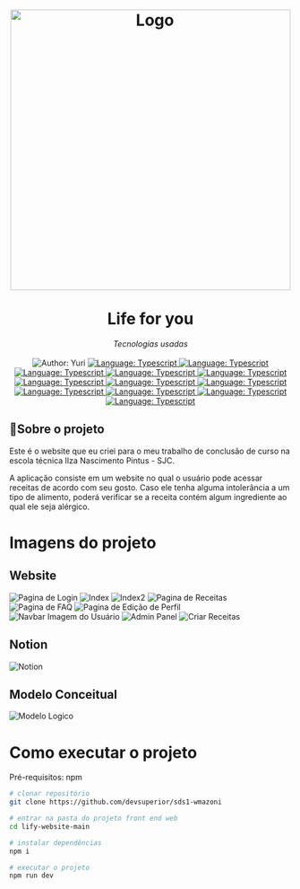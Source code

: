 <h1 align="center">
	<img src="https://i.imgur.com/8IdDLFj.png"  alt="Logo"  width="500"><br><br>
    	Life for you
</h1>

<div>
    <p align="center">
        <em>
            Tecnologias usadas<br><br>
        </em>

  <img src="https://img.shields.io/static/v1?label=Author&message=Yuri&color=00ba6d&style=for-the-badge&logo=LinkedIn" alt="Author: Yuri">
    </a>
    <a href="#">
        <img src="https://img.shields.io/badge/TypeScript-007ACC?style=for-the-badge&logo=typescript&logoColor=white" alt="Language: Typescript">
    </a>
    <a href="#">
        <img src="https://img.shields.io/badge/Vue.js-35495E?style=for-the-badge&logo=vue.js&logoColor=4FC08D" alt="Language: Typescript">
    </a>
    <a href="#">
        <img src="https://img.shields.io/badge/JavaScript-F7DF1E?style=for-the-badge&logo=javascript&logoColor=black" alt="Language: Typescript">
    </a>
    <a href="#">
        <img src="https://img.shields.io/badge/Figma-F24E1E?style=for-the-badge&logo=figma&logoColor=white" alt="Language: Typescript">
    </a>    
    <a href="#">
        <img src="https://img.shields.io/badge/Sass-CC6699?style=for-the-badge&logo=sass&logoColor=white" alt="Language: Typescript">
    </a>
    <a href="#">
        <img src="https://img.shields.io/badge/Node.js-43853D?style=for-the-badge&logo=node.js&logoColor=white" alt="Language: Typescript">
    </a>
    <a href="#">
        <img src="https://img.shields.io/badge/Canva-%2300C4CC.svg?&style=for-the-badge&logo=Canva&logoColor=white" alt="Language: Typescript">
    </a>
    <a href="#">
        <img src="https://img.shields.io/badge/Adobe%20Photoshop-31A8FF?style=for-the-badge&logo=Adobe%20Photoshop&logoColor=black" alt="Language: Typescript">
    </a>
    <a href="#">
        <img src="https://img.shields.io/badge/Notion-000000?style=for-the-badge&logo=notion&logoColor=white" alt="Language: Typescript">
    </a>
    <a href="#">
        <img src="https://img.shields.io/badge/Nuxt-002E3B?style=for-the-badge&logo=nuxtdotjs&logoColor=#00DC82" alt="Language: Typescript">
    </a>
	<a href="#">
        <img src="https://img.shields.io/badge/Supabase-3ECF8E?style=for-the-badge&logo=supabase&logoColor=white" alt="Language: Typescript">
    </a>
    <a href="#">
        <img src="https://img.shields.io/badge/Discord-%235865F2.svg?style=for-the-badge&logo=discord&logoColor=white" alt="Language: Typescript">
    </a>

    
   </p>
</div>

## 📌Sobre o projeto

Este é o website que eu criei para o meu trabalho de conclusão de curso na escola técnica Ilza Nascimento Pintus - SJC.

A aplicação consiste em um website no qual o usuário pode acessar receitas de acordo com seu gosto. Caso ele tenha alguma intolerância a um tipo de alimento, poderá verificar se a receita contém algum ingrediente ao qual ele seja alérgico.



# Imagens do projeto

## Website
![Pagina de Login](https://i.imgur.com/LnGRUMF.png)
![Index](https://i.imgur.com/DmL8GcB.png)
![Index2](https://i.imgur.com/k6kqWn9.png)
![Pagina de Receitas](https://i.imgur.com/5PrWYp3.png)
![Pagina de FAQ](https://i.imgur.com/JmPVDIK.png)
![Pagina de Edição de Perfil](https://i.imgur.com/4cd0bm2.png)
![Navbar Imagem do Usuário](https://i.imgur.com/JFiatQV.png)
![Admin Panel](https://i.imgur.com/fRx4anF.png)
![Criar Receitas](https://i.imgur.com/BE9F5rJ.png)

## Notion
![Notion](https://i.imgur.com/m1gIoEm.png)

## Modelo Conceitual
![Modelo Logico](https://i.imgur.com/Q87I1KT.png)

# Como executar o projeto

Pré-requisitos: npm

```bash
# clonar repositório
git clone https://github.com/devsuperior/sds1-wmazoni

# entrar na pasta do projeto front end web
cd lify-website-main

# instalar dependências
npm i

# executar o projeto
npm run dev
```
